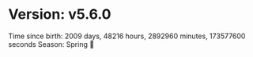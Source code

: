 # Version: v5.6.0
Time since birth: 2009 days, 48216 hours, 2892960 minutes, 173577600 seconds
Season: Spring 🌸
